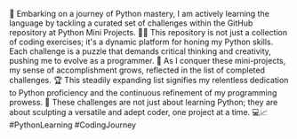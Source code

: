 🚀 Embarking on a journey of Python mastery, I am actively learning the language by tackling a curated set of challenges within the GitHub repository at Python Mini Projects. 🐍💡 This repository is not just a collection of coding exercises; it's a dynamic platform for honing my Python skills. Each challenge is a puzzle that demands critical thinking and creativity, pushing me to evolve as a programmer. 🧠 As I conquer these mini-projects, my sense of accomplishment grows, reflected in the list of completed challenges. 🏆 This steadily expanding list signifies my relentless dedication to Python proficiency and the continuous refinement of my programming prowess. 🌟 These challenges are not just about learning Python; they are about sculpting a versatile and adept coder, one project at a time. 💻📈 #PythonLearning #CodingJourney